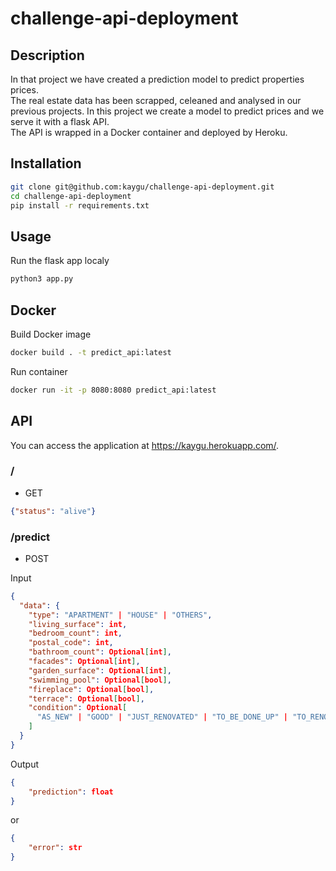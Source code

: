 # challenge-api-deployment

## Description

In that project we have created a prediction model to predict properties prices.<br />
The real estate data has been scrapped, celeaned and analysed in our previous projects. In this project we create a model to predict prices and we serve it with a flask API.<br />
The API is wrapped in a Docker container and deployed by Heroku.

## Installation

```bash
git clone git@github.com:kaygu/challenge-api-deployment.git
cd challenge-api-deployment
pip install -r requirements.txt 
```

## Usage

Run the flask app localy

```bash
python3 app.py
```

## Docker

Build Docker image

```bash
docker build . -t predict_api:latest
```

Run container

```bash
docker run -it -p 8080:8080 predict_api:latest
```

## API

You can access the application at https://kaygu.herokuapp.com/.

### /

* GET

```json
{"status": "alive"}
```

### /predict

* POST

Input

```json
{
  "data": {
    "type": "APARTMENT" | "HOUSE" | "OTHERS",
    "living_surface": int,
    "bedroom_count": int,
    "postal_code": int,
    "bathroom_count": Optional[int],
    "facades": Optional[int],
    "garden_surface": Optional[int],
    "swimming_pool": Optional[bool],
    "fireplace": Optional[bool],
    "terrace": Optional[bool],
    "condition": Optional[
      "AS_NEW" | "GOOD" | "JUST_RENOVATED" | "TO_BE_DONE_UP" | "TO_RENOVATE" | "TO_RESTORE"
    ]
  }
}
```

Output

```json
{
    "prediction": float
}
```

or

```json
{
    "error": str
}
```
